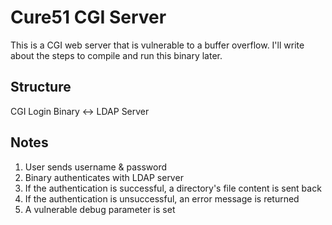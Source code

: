 # Cure51 CGI Server

This is a CGI web server that is vulnerable to a buffer overflow.
I'll write about the steps to compile and run this binary later.

## Structure

CGI Login Binary <-> LDAP Server

## Notes

1. User sends username & password
2. Binary authenticates with LDAP server
3. If the authentication is successful, a directory's file
   content is sent back
4. If the authentication is unsuccessful, an error message is returned
5. A vulnerable debug parameter is set
